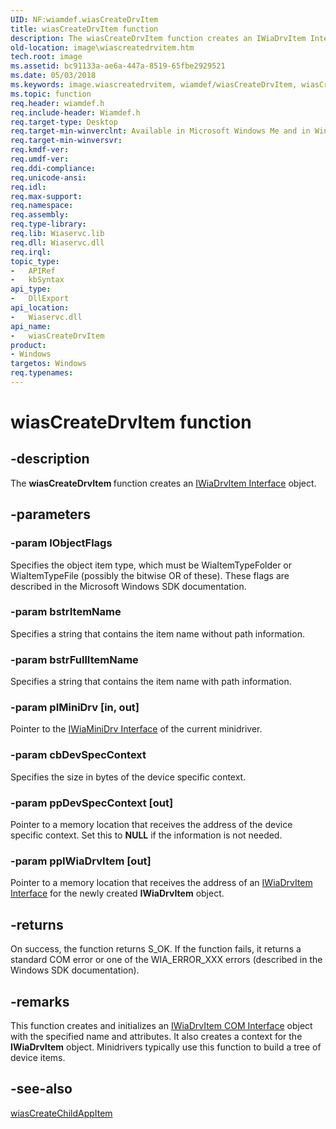```yaml
---
UID: NF:wiamdef.wiasCreateDrvItem
title: wiasCreateDrvItem function
description: The wiasCreateDrvItem function creates an IWiaDrvItem Interface object.
old-location: image\wiascreatedrvitem.htm
tech.root: image
ms.assetid: bc91133a-ae6a-447a-8519-65fbe2929521
ms.date: 05/03/2018
ms.keywords: image.wiascreatedrvitem, wiamdef/wiasCreateDrvItem, wiasCreateDrvItem, wiasCreateDrvItem function [Imaging Devices], wiasFncs_9bede31d-0ac0-4cc7-bdd5-7734e5f82dfc.xml
ms.topic: function
req.header: wiamdef.h
req.include-header: Wiamdef.h
req.target-type: Desktop
req.target-min-winverclnt: Available in Microsoft Windows Me and in Windows XP and later versions of the Windows operating systems.
req.target-min-winversvr: 
req.kmdf-ver: 
req.umdf-ver: 
req.ddi-compliance: 
req.unicode-ansi: 
req.idl: 
req.max-support: 
req.namespace: 
req.assembly: 
req.type-library: 
req.lib: Wiaservc.lib
req.dll: Wiaservc.dll
req.irql: 
topic_type:
-	APIRef
-	kbSyntax
api_type:
-	DllExport
api_location:
-	Wiaservc.dll
api_name:
-	wiasCreateDrvItem
product:
- Windows
targetos: Windows
req.typenames: 
---
```


# wiasCreateDrvItem function


## -description


The <b>wiasCreateDrvItem </b>function creates an <a href="https://msdn.microsoft.com/library/windows/hardware/ff543896">IWiaDrvItem Interface</a> object.


## -parameters




### -param lObjectFlags

Specifies the object item type, which must be WiaItemTypeFolder or WiaItemTypeFile (possibly the bitwise OR of these). These flags are described in the Microsoft Windows SDK documentation.


### -param bstrItemName

Specifies a string that contains the item name without path information.


### -param bstrFullItemName

Specifies a string that contains the item name with path information.


### -param pIMiniDrv [in, out]

Pointer to the <a href="https://msdn.microsoft.com/library/windows/hardware/ff545027">IWiaMiniDrv Interface</a> of the current minidriver.


### -param cbDevSpecContext

Specifies the size in bytes of the device specific context.


### -param ppDevSpecContext [out]

Pointer to a memory location that receives the address of the device specific context. Set this to <b>NULL</b> if the information is not needed.


### -param ppIWiaDrvItem [out]

Pointer to a memory location that receives the address of an <a href="https://msdn.microsoft.com/library/windows/hardware/ff543896">IWiaDrvItem Interface</a> for the newly created <b>IWiaDrvItem</b> object.


## -returns



On success, the function returns S_OK. If the function fails, it returns a standard COM error or one of the WIA_ERROR_XXX errors (described in the Windows SDK documentation).




## -remarks



This function creates and initializes an <a href="https://msdn.microsoft.com/1be2265b-7ae8-4935-9559-588b885526d4">IWiaDrvItem COM Interface</a> object with the specified name and attributes. It also creates a context for the <b>IWiaDrvItem</b> object. Minidrivers typically use this function to build a tree of device items.




## -see-also




<a href="https://msdn.microsoft.com/library/windows/hardware/ff549156">wiasCreateChildAppItem</a>
 

 

